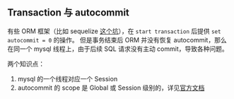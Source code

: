 ## Transaction 与 autocommit

有些 ORM 框架（比如 sequelize [这个坑][issue]），在 `start transaction` 后提供 `set autocommit = 0` 的操作。
但是事务结束后 ORM 并没有恢复 autocommit，那么在同一个 mysql 线程上，由于后续 SQL 请求没有主动 commit，导致各种问题。

两个知识点：

1. mysql 的一个线程对应一个 Session
2. autocommit 的 scope 是 Global 或 Session 级别的，详见[官方文档](https://dev.mysql.com/doc/refman/8.0/en/server-system-variables.html#sysvar_autocommit)

[issue]: https://github.com/sequelize/sequelize/pull/9921
